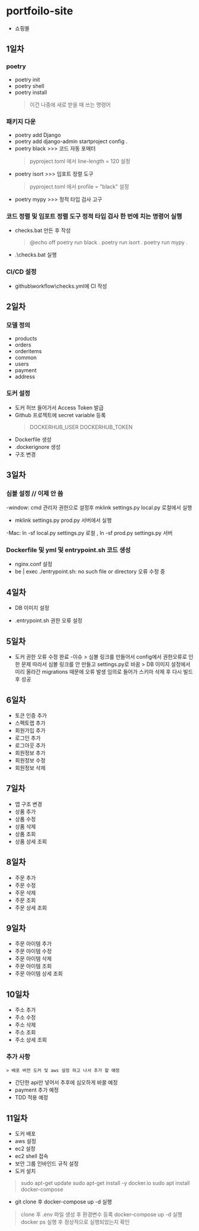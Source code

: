 # portfoilo-site
- 쇼핑몰

## 1일차

### poetry
- poetry init
- poetry shell
- poetry install
    > 이건 나중에 새로 받을 때 쓰는 명령어 

### 패키지 다운
- poetry add Django
- poetry add django-admin startproject config .
- poetry black >>> 코드 자동 포매터
    >pyproject.toml 에서 line-length = 120 설정
- poetry isort >>> 임포트 정렬 도구
    >pyproject.toml 에서 profile = "black" 설정
- poetry mypy >>> 정적 타입 검사 고구

### 코드 정렬 및 임포트 정렬 도구 정적 타입 검사 한 번에 치는 명령어 실행
- checks.bat 만든 후 작성
    >@echo off
    >poetry run black .
    >poetry run isort .
    >poetry run mypy .
- .\checks.bat 실행


### CI/CD 설정
- github\workflow\checks.yml에 CI 작성

## 2일차

### 모델 정의
- products
- orders
- orderitems
- common
- users
- payment
- address

### 도커 설정
- 도커 허브 들어가서 Access Token 발급
- Github 프로젝트에 secret variable 등록
    >DOCKERHUB_USER
    >DOCKERHUB_TOKEN
- Dockerfile 생성
- .dockerignore 생성
- 구조 변경

## 3일차

### 심볼 설정 // 이제 안 씀

-window: cmd 관리자 권한으로 설정후 mklink settings.py local.py 로컬에서 실행

- mklink settings.py prod.py 서버에서 실행

-Mac: ln -sf local.py settings.py 로컬 , ln -sf prod.py settings.py 서버

### Dockerfile 및 yml 및 entrypoint.sh 코드 생성
- nginx.conf 설정
- be     | exec ./entrypoint.sh: no such file or directory 오류 수정 중

## 4일차

- DB 이미지 설정

- .entrypoint.sh 권한 오류 설정

## 5일차

- 도커 권한 오류 수정 완료
    -이슈
        > 심볼 링크를 만들어서 config에서 권한오류로 인한 문제 따라서 심볼 링크를 안 만들고 settings.py로 바꿈
        > DB 이미지 설정에서 미리 올라간 migrations 때문에 오류 발생 임의로 들어가 스키마 삭제 후 다시 빌드 후 성공
## 6일차

- 토큰 인증 추가
- 스펙토랩 추가
- 회원가입 추가
- 로그인 추가
- 로그아웃 추가
- 회원정보 추가
- 회원정보 수정
- 회원정보 삭제

## 7일차

- 앱 구조 변경
- 상품 추가
- 상품 수정
- 상품 삭제
- 상품 조회
- 상품 상세 조회

## 8일차

- 주문 추가
- 주문 수정
- 주문 삭제
- 주문 조회
- 주문 상세 조회

## 9일차

- 주문 아이템 추가
- 주문 아이템 수정
- 주문 아이템 삭제
- 주문 아이템 조회
- 주문 아이템 상세 조회

## 10일차

- 주소 추가
- 주소 수정
- 주소 삭제
- 주소 조회
- 주소 상세 조회

### 추가 사항
    > 배포 버전 도커 및 aws 설정 하고 나서 추가 할 예정

 - 간단한 api만 넣어서 추후에 심오하게 바꿀 예정 
 - payment 추가 예정
 - TDD 적용 예정

## 11일차
 - 도커 배포
 - aws 설정
  - ec2 설정
  - ec2 shell 접속
  - 보안 그룹 인바인드 규칙 설정
  - 도커 설치
   > sudo apt-get update
   > sudo apt-get install -y docker.io
   > sudo apt install docker-compose
  - git clone 후 docker-compose up -d 실행
   > clone 후 .env 파일 생성 후 환경변수 등록
   > docker-compose up -d 실행
   > docker ps 실행 후 정상적으로 실행되었는지 확인